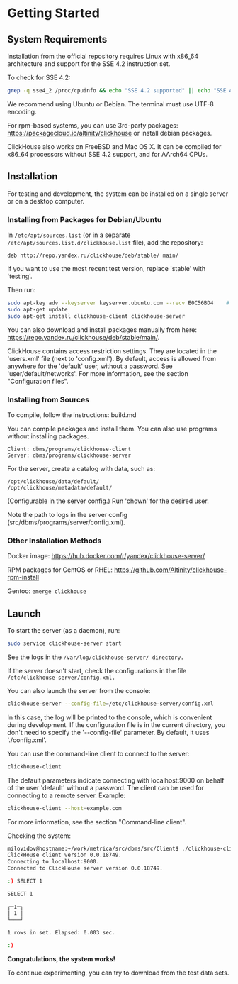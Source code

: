 # Getting Started

## System Requirements

Installation from the official repository requires Linux with x86_64 architecture and support for the SSE 4.2 instruction set.

To check for SSE 4.2:

```bash
grep -q sse4_2 /proc/cpuinfo && echo "SSE 4.2 supported" || echo "SSE 4.2 not supported"
```

We recommend using Ubuntu or Debian. The terminal must use UTF-8 encoding.

For rpm-based systems, you can use 3rd-party packages: https://packagecloud.io/altinity/clickhouse or install debian packages.

ClickHouse also works on FreeBSD and Mac OS X. It can be compiled for x86_64 processors without SSE 4.2 support, and for AArch64 CPUs.

## Installation

For testing and development, the system can be installed on a single server or on a desktop computer.

### Installing from Packages for Debian/Ubuntu

In `/etc/apt/sources.list` (or in a separate `/etc/apt/sources.list.d/clickhouse.list` file), add the repository:

```text
deb http://repo.yandex.ru/clickhouse/deb/stable/ main/
```

If you want to use the most recent test version, replace 'stable' with 'testing'.

Then run:

```bash
sudo apt-key adv --keyserver keyserver.ubuntu.com --recv E0C56BD4    # optional
sudo apt-get update
sudo apt-get install clickhouse-client clickhouse-server
```

You can also download and install packages manually from here: <https://repo.yandex.ru/clickhouse/deb/stable/main/>.

ClickHouse contains access restriction settings. They are located in the 'users.xml' file (next to 'config.xml'). By default, access is allowed from anywhere for the 'default' user, without a password. See 'user/default/networks'. For more information, see the section "Configuration files".

### Installing from Sources

To compile, follow the instructions: build.md

You can compile packages and install them. You can also use programs without installing packages.

```text
Client: dbms/programs/clickhouse-client
Server: dbms/programs/clickhouse-server
```

For the server, create a catalog with data, such as:

```text
/opt/clickhouse/data/default/
/opt/clickhouse/metadata/default/
```

(Configurable in the server config.) Run 'chown' for the desired user.

Note the path to logs in the server config (src/dbms/programs/server/config.xml).

### Other Installation Methods

Docker image: <https://hub.docker.com/r/yandex/clickhouse-server/>

RPM packages for CentOS or RHEL: <https://github.com/Altinity/clickhouse-rpm-install>

Gentoo: `emerge clickhouse`

## Launch

To start the server (as a daemon), run:

```bash
sudo service clickhouse-server start
```

See the logs in the `/var/log/clickhouse-server/ directory.`

If the server doesn't start, check the configurations in the file `/etc/clickhouse-server/config.xml.`

You can also launch the server from the console:

```bash
clickhouse-server --config-file=/etc/clickhouse-server/config.xml
```

In this case, the log will be printed to the console, which is convenient during development. If the configuration file is in the current directory, you don't need to specify the '--config-file' parameter. By default, it uses './config.xml'.

You can use the command-line client to connect to the server:

```bash
clickhouse-client
```

The default parameters indicate connecting with localhost:9000 on behalf of the user 'default' without a password. The client can be used for connecting to a remote server. Example:

```bash
clickhouse-client --host=example.com
```

For more information, see the section "Command-line client".

Checking the system:

```bash
milovidov@hostname:~/work/metrica/src/dbms/src/Client$ ./clickhouse-client
ClickHouse client version 0.0.18749.
Connecting to localhost:9000.
Connected to ClickHouse server version 0.0.18749.

:) SELECT 1

SELECT 1

┌─1─┐
│ 1 │
└───┘

1 rows in set. Elapsed: 0.003 sec.

:)
```

**Congratulations, the system works!**

To continue experimenting, you can try to download from the test data sets.